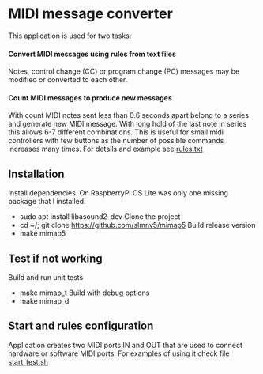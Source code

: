 
# MIDI message converter

This application is used for two tasks:

#### Convert MIDI messages using rules from text files
Notes, control change (CC) or program change (PC) messages may be modified or converted to each other.

#### Count MIDI messages to produce new messages
With count MIDI notes sent less than 0.6 seconds apart belong to a series and generate new MIDI message.
With long hold of the last note in series this  allows 6-7 different combinations.
This is useful for small midi controllers with few buttons as the number of possible commands increases many times.
For details and example see [rules.txt](rules.txt)

## Installation
Install dependencies. On RaspberryPi OS Lite was only one missing package that I installed:
- sudo apt install libasound2-dev
Clone the project
- cd ~/; git clone https://github.com/slmnv5/mimap5
Build release version
- make mimap5

## Test if not working
Build and run unit tests
- make mimap_t 
Build with debug options
- make mimap_d 

## Start and rules configuration
Application creates two MIDI ports IN and OUT that are used to connect hardware or software MIDI ports.
For examples of using it check file [start_test.sh](start_test.sh)


